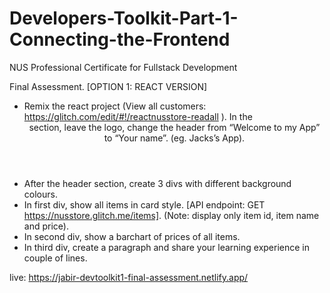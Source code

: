 # Developers-Toolkit-Part-1-Connecting-the-Frontend
NUS Professional Certificate for Fullstack Development

Final Assessment. [OPTION 1: REACT VERSION]
- Remix the react project (View all customers: https://glitch.com/edit/#!/reactnusstore-readall ). In the <header> section, leave the logo, change the header from
“Welcome to my App” to “Your name”. (eg. Jacks’s App).
- After the header section, create 3 divs with different background colours.
- In first div, show all items in card style. [API endpoint: GET
https://nusstore.glitch.me/items]. (Note: display only item id, item name and price).
- In second div, show a barchart of prices of all items.
- In third div, create a paragraph and share your learning experience in couple of lines.

live: https://jabir-devtoolkit1-final-assessment.netlify.app/
